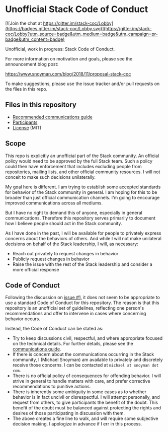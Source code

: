 # Unofficial Stack Code of Conduct

[![Join the chat at https://gitter.im/stack-coc/Lobby](https://badges.gitter.im/stack-coc/Lobby.svg)](https://gitter.im/stack-coc/Lobby?utm_source=badge&utm_medium=badge&utm_campaign=pr-badge&utm_content=badge)

Unofficial, work in progress: Stack Code of Conduct.

For more information on motivation and goals, please see the
announcement blog post:

https://www.snoyman.com/blog/2018/11/proposal-stack-coc

To make suggestions, please use the issue tracker and/or pull requests
on the files in this repo.

## Files in this repository

* [Recommended communications guide](COMMUNICATIONS.md)
* [Participants](PARTICIPANTS.md)
* [License](LICENSE) (MIT)

## Scope

This repo is explicitly an unofficial part of the Stack community. An
official policy would need to be approved by the full Stack team. Such
a policy could then have enforcement that includes excluding people
from repositories, mailing lists, and other official community
resources. I will not conceit to make such decisions unilaterally.

My goal here is different. I am trying to establish some accepted
standards for behavior of the Stack community in general. I am hoping
for this to be broader than just official communication channels. I'm
going to encourage improved communications across all mediums.

But I have no right to demand this of anyone, especially in general
communications. Therefore this repository serves primarily to document
how I believe people should act in the Stack community.

As I have done in the past, I will be available for people to
privately express concerns about the behaviors of others. And while I
will not make unilateral decisions on behalf of the Stack leadership,
I will, as necessary:

* Reach out privately to request changes in behavior
* Publicly request changes in behavior
* Raise the issue with the rest of the Stack leadership and consider a
  more official response

## Code of Conduct

Following the discussion on [issue
#1](https://github.com/snoyberg/stack-coc/issues/1), it does not seem
to be appropriate to use a standard Code of Conduct for this
repository. The reason is that this repository is an unofficial set of
guidelines, reflecting one person's recommendations and offer to
intervene in cases where concerning behavior occurs.

Instead, the Code of Conduct can be stated as:

* Try to keep discussions civil, respectful, and where appropriate
  focused on the technical details. For further details, please see
  the [communications guide](COMMUNICATIONS.md).
* If there is concern about the communications occurring in the Stack
  community, I (Michael Snoyman) am available to privately and
  discretely receive those concerns. I can be contacted at `michael at
  snoyman dot com`.
* There is no official policy of consequences for offending
  behavior. I will strive in general to handle matters with care, and
  prefer corrective recommendations to punitive actions.
* There is inherently some ambiguity in some cases as to whether
  behavior is in fact uncivil or disrespectful. I will attempt personally, and
  request from others, to give participants the benefit of the
  doubt. This benefit of the doubt must be balanced against protecting
  the rights and desires of those participating in discussion with
  them.
* The above creates a fine line to walk, and will require some
  subjective decision making. I apologize in advance if I err in this
  process.
